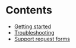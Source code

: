 # Contents

* [Getting started](getting-started/README.md)
* [Troubleshooting](troubleshooting/README.md)
* [Support request forms](support-forms/README.md)
